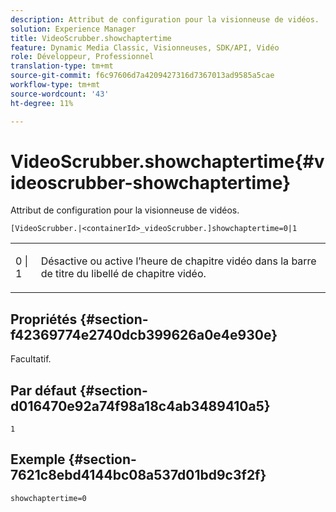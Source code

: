```yaml
---
description: Attribut de configuration pour la visionneuse de vidéos.
solution: Experience Manager
title: VideoScrubber.showchaptertime
feature: Dynamic Media Classic, Visionneuses, SDK/API, Vidéo
role: Développeur, Professionnel
translation-type: tm+mt
source-git-commit: f6c97606d7a4209427316d7367013ad9585a5cae
workflow-type: tm+mt
source-wordcount: '43'
ht-degree: 11%

---
```



# VideoScrubber.showchaptertime{#videoscrubber-showchaptertime}

Attribut de configuration pour la visionneuse de vidéos.

`[VideoScrubber.|<containerId>_videoScrubber.]showchaptertime=0|1`

<table id="table_C616483932C2482CA9794DDD7313FD7C"> 
 <tbody> 
  <tr> 
   <td colname="col1"> <p> <span class="codeph"> 0 | 1</span> </p> </td> 
   <td colname="col2"> <p> Désactive ou active l’heure de chapitre vidéo dans la barre de titre du libellé de chapitre vidéo. </p> </td> 
  </tr> 
 </tbody> 
</table>

## Propriétés {#section-f42369774e2740dcb399626a0e4e930e}

Facultatif.

## Par défaut {#section-d016470e92a74f98a18c4ab3489410a5}

`1`

## Exemple {#section-7621c8ebd4144bc08a537d01bd9c3f2f}

```
showchaptertime=0
```

